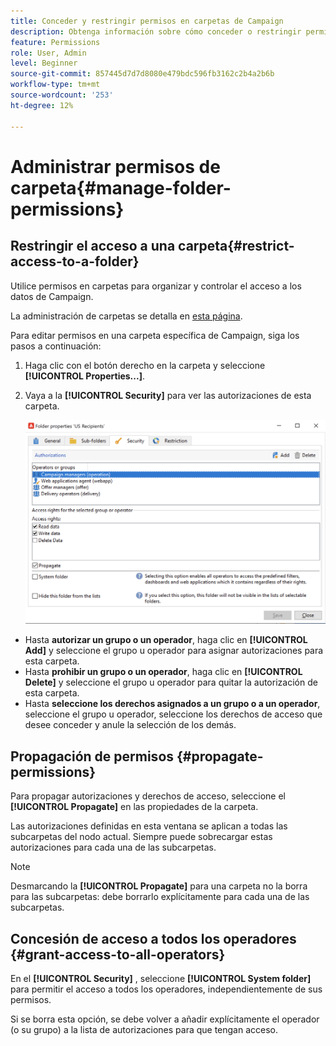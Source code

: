 ```yaml
---
title: Conceder y restringir permisos en carpetas de Campaign
description: Obtenga información sobre cómo conceder o restringir permisos en carpetas
feature: Permissions
role: User, Admin
level: Beginner
source-git-commit: 857445d7d7d8080e479bdc596fb3162c2b4a2b6b
workflow-type: tm+mt
source-wordcount: '253'
ht-degree: 12%

---
```


# Administrar permisos de carpeta{#manage-folder-permissions}

## Restringir el acceso a una carpeta{#restrict-access-to-a-folder}

Utilice permisos en carpetas para organizar y controlar el acceso a los datos de Campaign.

La administración de carpetas se detalla en [esta página](../audiences/folders-and-views.md).

Para editar permisos en una carpeta específica de Campaign, siga los pasos a continuación:

1. Haga clic con el botón derecho en la carpeta y seleccione **[!UICONTROL Properties...]**.
1. Vaya a la **[!UICONTROL Security]** para ver las autorizaciones de esta carpeta.

   ![](assets/folder-permissions.png)

* Hasta **autorizar un grupo o un operador**, haga clic en **[!UICONTROL Add]** y seleccione el grupo u operador para asignar autorizaciones para esta carpeta.
* Hasta **prohibir un grupo o un operador**, haga clic en **[!UICONTROL Delete]** y seleccione el grupo u operador para quitar la autorización de esta carpeta.
* Hasta **seleccione los derechos asignados a un grupo o a un operador**, seleccione el grupo u operador, seleccione los derechos de acceso que desee conceder y anule la selección de los demás.

## Propagación de permisos {#propagate-permissions}

Para propagar autorizaciones y derechos de acceso, seleccione el **[!UICONTROL Propagate]** en las propiedades de la carpeta.

Las autorizaciones definidas en esta ventana se aplican a todas las subcarpetas del nodo actual. Siempre puede sobrecargar estas autorizaciones para cada una de las subcarpetas.

>[!NOTE]
>
>Desmarcando la **[!UICONTROL Propagate]** para una carpeta no la borra para las subcarpetas: debe borrarlo explícitamente para cada una de las subcarpetas.

## Concesión de acceso a todos los operadores {#grant-access-to-all-operators}

En el **[!UICONTROL Security]** , seleccione **[!UICONTROL System folder]** para permitir el acceso a todos los operadores, independientemente de sus permisos.

Si se borra esta opción, se debe volver a añadir explícitamente el operador (o su grupo) a la lista de autorizaciones para que tengan acceso.
